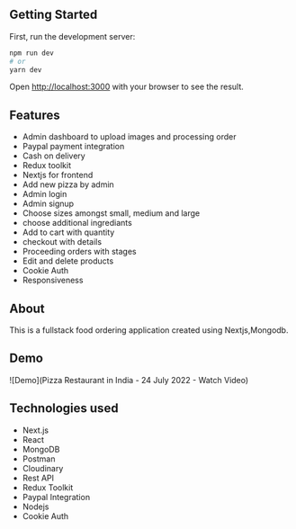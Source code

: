 
## Getting Started

First, run the development server:

```bash
npm run dev
# or
yarn dev
```

Open [http://localhost:3000](http://localhost:3000) with your browser to see the result.

## Features
* Admin dashboard to upload images and processing order
* Paypal payment integration
* Cash on delivery
* Redux toolkit
* Nextjs for frontend
* Add new pizza by admin
* Admin login
* Admin signup
* Choose sizes amongst small, medium and large
* choose additional ingrediants
* Add to cart with quantity
* checkout with details
* Proceeding orders with stages
* Edit and delete products
* Cookie Auth
* Responsiveness

## About 
This is a fullstack food ordering application created using Nextjs,Mongodb.

## Demo
![Demo](Pizza Restaurant in India - 24 July 2022 - Watch Video)
## Technologies used
* Next.js
* React
* MongoDB
* Postman
* Cloudinary
* Rest API
* Redux Toolkit
* Paypal Integration
* Nodejs
* Cookie Auth



